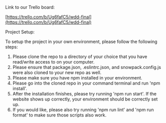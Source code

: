 
Link to our Trello board:

[https://trello.com/b/Ug6fafC5/wdd-final](https://trello.com/b/Ug6fafC5/wdd-final)


Project Setup:

To setup the project in your own environment, please follow the following steps:

1. Please clone the repo to a directory of your choice that you have read/write access to on your computer.
2. Please ensure that package.json, .eslintrc.json, and snowpack.config.js were also cloned to your new repo as well.
3. Please make sure you have npm installed in your environment.
4. Please go into the cloned repo in your command terminal and run 'npm install'.
5. After the installation finishes, please try running 'npm run start'. If the website shows up correctly, your environment should be correctly set up.
6. If you would like, please also try running 'npm run lint' and 'npm run format' to make sure those scripts also work.
